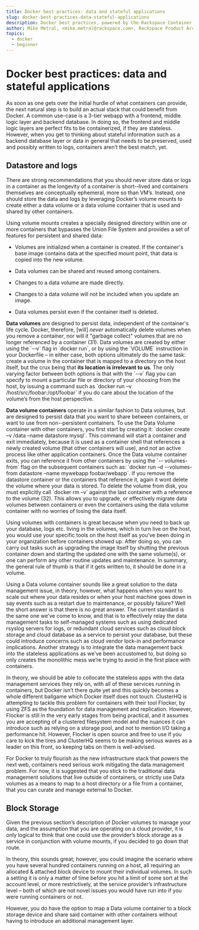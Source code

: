 ```yaml
---
title: Docker best practices: data and stateful applications
slug: docker-best-practices-data-stateful-applications
description: Docker best practices, powered by the Rackspace Container Service
author: Mike Metral, <mike.metral@rackspace.com>, Rackspace Product Architect
topics:
  - docker
  - beginner
---
```


Docker best practices: data and stateful applications
=====================================================

As soon as one gets over the initial hurdle of what containers can
provide, the next natural step is to build an actual stack that could
benefit from Docker. A common use-case is a 3-tier webapp with a
frontend, middle logic layer and backend database. In doing so, the
frontend and middle logic layers are perfect fits to be containerized,
if they are stateless. However, when you get to thinking about
stateful information such as a backend database layer or data in
general that needs to be preserved, used and possibly written to logs,
containers aren’t the best match, yet.

Datastore and logs
------------------

There are strong recommendations that you should never store data or
logs in a container as the longevity of a container is short-­‐lived
and containers themselves are conceptually ephemeral, more so than
VM’s. Instead, one should store the data and logs by leveraging
Docker’s volume mounts to create either a data volume or a data volume
container that is used and shared by other containers.

Using volume mounts creates a specially designed directory within one
or more containers that bypasses the Union File System and provides a
set of features for persistent and shared data:

-   Volumes are initialized when a container is created. If the
    container's base image contains data at the specified mount point,
    that data is copied into the new volume.

-   Data volumes can be shared and reused among containers.

-   Changes to a data volume are made directly.

-   Changes to a data volume will not be included when you update an
    image.

-   Data volumes persist even if the container itself is deleted.

**Data volumes** are designed to persist data, independent of the
container's life cycle. Docker, therefore, [will] *never* automatically
delete volumes when you remove a container, nor will it "garbage
collect" volumes that are no longer referenced by a container (31). Data
volumes are created by either using the \`-­‐v\` flag in \`docker run\`,
or by using the \`VOLUME\` instruction in your Dockerfile – in either
case, both options ultimately do the same task: create a volume in the
container that is mapped to a directory on the host itself, but the crux
being that **its location is irrelevant to us**. The only varying factor
between both options is that with the \`-­‐v\` flag you can specify to
mount a particular file or directory of your choosing from the host, by
issuing a command such as \`docker run –v /host/src/foobar:/opt/foobar\`
if you do care about the location of the volume’s from the host
perspective.

**Data volume containers** operate in a similar fashion to Data volumes,
but are designed to persist data that you want to share between
containers, or want to use from non-­‐persistent containers. To use the
Data Volume container with other containers, you first start by creating
it: \`docker create –v /data –name datastore mysql\`. This command will
start a container and exit immediately, because it is used as a
container shell that references a newly created volume (that other
containers will use), and not an active process like other application
containers. Once the Data volume container exits, you can reference it
from other containers by using the \`-- volumes-from\` flag on the
subsequent containers such as: \`docker run –d --volumes- from datastore
–name mywebapp foobar/webapp\`. If you remove the datastore container or
the containers that reference it, again it wont delete the volume where
your data is stored. To delete the volume from disk, you must explicitly
call \`docker rm –v\` against the last container with a reference to the
volume (32). This allows you to upgrade, or effectively migrate data volumes
between containers or even the containers using the data volume
container with no worries of losing the data itself.

Using volumes with containers is great because when you need to back up
your database, logs etc. living in the volumes, which in turn live on
the host, you would use your specific tools on the host itself as you’ve
been doing in your organization before containers showed up. After doing
so, you can carry out tasks such as upgrading the image itself by
shutting the previous container down and starting the updated one with
the same volume(s), or one can perform any other routine updates and
maintenance. In summary, the general rule of thumb is that if it gets
written to, it should be done in a volume.

Using a Data volume container sounds like a great solution to the data
management issue, in theory, however, what happens when you want to
scale out where your data resides or when your host machine goes down
in say events such as a restart due to maintenance, or possibly
failure? Well the short answer is that there is no great answer. The
current standard is the same one we’ve come to know, and that is to
effectively relay the data management tasks to self-managed systems
such as using dedicated rsyslog servers for logs, or redundant cloud
services such as cloud block storage and cloud database as a service
to persist your database, but these could introduce concerns such as
cloud vendor lock-in and performance implications. Another strategy
is to integrate the data management back into the stateless
applications as we’ve been accustomed to, but doing so only creates
the monolithic mess we’re trying to avoid in the first place with
containers.

In theory, we should be able to collocate the stateless apps with the
data management services they rely on, with all of these services
running in containers, but Docker isn’t there quite yet and this
quickly becomes a whole different ballgame which Docker itself does
not touch. ClusterHQ is attempting to tackle this problem for
containers with their tool Flocker, by using ZFS as the foundation for
data management and replication. However, Flocker is still in the very
early stages from being practical, and it assumes you are accepting of
a clustered filesystem model and the nuances it can introduce such as
relying on a storage pool, and not to mention I/O taking a performance
hit. However, Flocker is open source and free to use if you care to
kick the tires and ClusterHQ seems to be making serious waves as a
leader on this front, so keeping tabs on them is well-advised.

For Docker to truly flourish as the new infrastructure stack that
powers the next web, containers need serious work mitigating the data
management problem. For now, it is suggested that you stick to the
traditional data management solutions that live outside of containers,
or strictly use Data volumes as a means to map to a host directory or
a file from a container, that you can curate and manage external to
Docker.

Block Storage
-------------

Given the previous section’s description of Docker volumes to manage
your data, and the assumption that you are operating on a cloud
provider, it is only logical to think that one could use the
provider’s block storage as a service in conjunction with volume
mounts, if you decided to go down that route.

In theory, this sounds great; however, you could imagine the scenario
where you have several hundred containers running on a host, all
requiring an allocated & attached block device to mount their
individual volumes. In such a setting it is only a matter of time
before you hit a limit of some sort at the account level, or more
restrictively, at the service provider’s infrastructure level – both
of which are not novel issues you would have run into if you were
running containers or not.

However, you do have the option to map a Data volume container to a
block storage device and share said container with other containers without having
to introduce an additional management layer.
